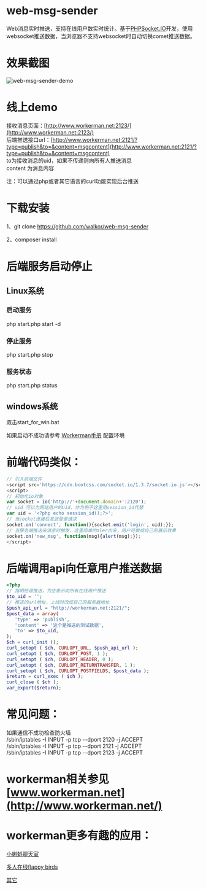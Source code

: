 web-msg-sender
==============

Web消息实时推送，支持在线用户数实时统计。基于[PHPSocket.IO](https://github.com/walkor/phpsocket.io)开发，使用websocket推送数据，当浏览器不支持websocket时自动切换comet推送数据。

效果截图
======
![web-msg-sender-demo](http://www.workerman.net/img/web-msg-sender-demo.png)
 
线上demo  
======

接收消息页面：[http://www.workerman.net:2123/](http://www.workerman.net:2123/)    
后端推送接口url：[http://www.workerman.net:2121/?type=publish&to=&content=msgcontent](http://www.workerman.net:2121/?type=publish&to=&content=msgcontent)  
to为接收消息的uid，如果不传递则向所有人推送消息  
content 为消息内容

注：可以通过php或者其它语言的curl功能实现后台推送

下载安装
======
1、git clone https://github.com/walkor/web-msg-sender

2、composer install

后端服务启动停止
======
## Linux系统
### 启动服务
php start.php start -d
### 停止服务
php start.php stop
### 服务状态
php start.php status

## windows系统
双击start_for_win.bat

如果启动不成功请参考 [Workerman手册](http://doc3.workerman.net/install/requirement.html) 配置环境

前端代码类似：
====
```javascript
// 引入前端文件
<script src='https://cdn.bootcss.com/socket.io/1.3.7/socket.io.js'></script>
<script>
// 初始化io对象
var socket = io('http://'+document.domain+':2120');
// uid 可以为网站用户的uid，作为例子这里用session_id代替
var uid = '<?php echo session_id();?>';
// 当socket连接后发送登录请求
socket.on('connect', function(){socket.emit('login', uid);});
// 当服务端推送来消息时触发，这里简单的aler出来，用户可做成自己的展示效果
socket.on('new_msg', function(msg){alert(msg);});
</script>
```

后端调用api向任意用户推送数据
====
```php
<?php
// 指明给谁推送，为空表示向所有在线用户推送
$to_uid = '';
// 推送的url地址，上线时改成自己的服务器地址
$push_api_url = "http://workerman.net:2121/";
$post_data = array(
   'type' => 'publish',
   'content' => '这个是推送的测试数据',
   'to' => $to_uid, 
);
$ch = curl_init ();
curl_setopt ( $ch, CURLOPT_URL, $push_api_url );
curl_setopt ( $ch, CURLOPT_POST, 1 );
curl_setopt ( $ch, CURLOPT_HEADER, 0 );
curl_setopt ( $ch, CURLOPT_RETURNTRANSFER, 1 );
curl_setopt ( $ch, CURLOPT_POSTFIELDS, $post_data );
$return = curl_exec ( $ch );
curl_close ( $ch );
var_export($return);
```

常见问题：
====
如果通信不成功检查防火墙   
/sbin/iptables -I INPUT -p tcp --dport 2120 -j ACCEPT   
/sbin/iptables -I INPUT -p tcp --dport 2121 -j ACCEPT   
/sbin/iptables -I INPUT -p tcp --dport 2123 -j ACCEPT    

 
workerman相关参见 [www.workerman.net](http://www.workerman.net/)
=================

workerman更多有趣的应用：
=======================

[小蝌蚪聊天室](http://kedou.workerman.net) 

[多人在线flappy birds](http://www.workerman.net/demos/flappy-bird/)

[其它](http://www.workerman.net/applications)




